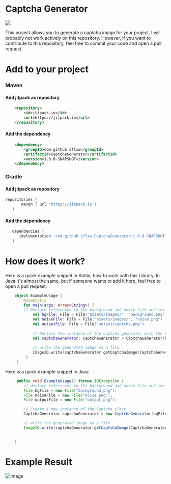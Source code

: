 # Captcha Generator

[![](https://jitpack.io/v/zFlxw/CaptchaGenerator.svg)](https://jitpack.io/#zFlxw/CaptchaGenerator)

This project allows you to generate a captcha image for your project. I will probably not work actively on this repository. However, if you want to contribute to this repository, feel free to commit your code and open a pull request. 

# Add to your project
### Maven

 #### Add jitpack as repository
```xml
    <repository>
		<id>jitpack.io</id>
		<url>https://jitpack.io</url>
    </repository>
```
#### Add the dependency
```xml
    <dependency>
	    <groupId>com.github.zflxw</groupId>
	    <artifactId>CaptchaGenerator</artifactId>
	    <version>1.0.0-SNAPSHOT</version>
    </dependency>
```
### Gradle
#### Add jitpack as repository
 ```groovy
 repositories {
        maven { url 'https://jitpack.io'}
    }
```
#### Add the dependency
 ```groovy
    dependencies {
       implementation 'com.github.zflxw:CaptchaGenerator:1.0.0-SNAPSHOT'
    }
```

# How does it work?
Here is a quick example snippet in Kotlin, how to work with this Library. In Java it's almost the same, but if someone wants to add it here, feel free to open a pull request.
```kotlin
    object ExampleUsage {
	    @JvmStatic  
	    fun main(args: Array<String>) {  
		// Declare references to the background and noise file and the output file.  
	        val bgFile: File = File("assets/images/", "background.png")  
	        val noiseFile: File = File("assets/images/", "noise.png")  
	        val outputFile: File = File("output/captcha.png")  
      
	        // Declare the instance of the captcha generator with the background and noise layer as parameter  
	        val captchaGenerator: CaptchaGenerator = CaptchaGenerator(bgFile, noiseFile)  
      
	        // write the generated image to a file  
	        ImageIO.write(captchaGenerator.getCaptchaImage(CaptchaGenerator.generateCode(5)), "png", outputFile)  
	     }
     }
```
Here is a quick example snippet in Java
```java
     public void ExampleUsage() throws IOException {
        // declare references to the background and noise file and the output file
        File bgFile = new File("background.png");
        File noiseFile = new File("noise.png");
        File outputFile = new File("output.png");

        // Create a new instance of the Captcha class.
        CaptchaGenerator captchaGenerator = new CaptchaGenerator(bgFile, noiseFile);

        // write the generated image to a file
        ImageIO.write(captchaGenerator.getCaptchaImage(CaptchaGenerator.generateCode(5)), "png", outputFile);


    }
```

# Example Result

![Image](https://cdn.discordapp.com/attachments/732701889283489862/819332726536011837/captcha.png)
